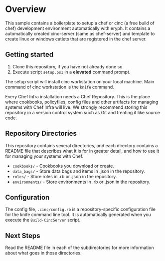 # Overview

This sample contains a boilerplate to setup a chef or cinc (a free build of chef) development environment automatically with eryph.
It contains a automatically created cinc-server (same as chef-server) and template to create linux or windows catlets that are
registered in the chef server. 


## Getting started

1. Clone this repository, if you have not already done so.
2. Execute script `setup.ps1` in a **elevated** command prompt. 

The setup script will install cinc workstation on your local machine. Main command of cinc workstation is the `knife` command. 

Every Chef Infra installation needs a Chef Repository. This is the place where cookbooks, policyfiles, config files and other artifacts for managing systems with Chef Infra will live. We strongly recommend storing this repository in a version control system such as Git and treating it like source code.

## Repository Directories

This repository contains several directories, and each directory contains a README file that describes what it is for in greater detail, and how to use it for managing your systems with Chef.

- `cookbooks/` - Cookbooks you download or create.
- `data_bags/` - Store data bags and items in .json in the repository.
- `roles/` - Store roles in .rb or .json in the repository.
- `environments/` - Store environments in .rb or .json in the repository.

## Configuration

The config file, `.cinc/config.rb` is a repository-specific configuration file for the knife command line tool. It is automatically generated when
you execute the `Build-CincServer` script.

## Next Steps

Read the README file in each of the subdirectories for more information about what goes in those directories.
